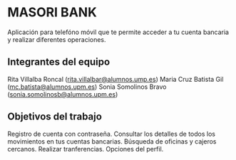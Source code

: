 
# MASORI BANK
Aplicación para telefóno móvil que te permite acceder a tu cuenta bancaria y realizar diferentes operaciones.

## Integrantes del equipo
Rita Villalba Roncal (rita.villalbar@alumnos.ump.es)
Maria Cruz Batista Gil (mc.batista@alumnos.upm.es)
Sonia Somolinos Bravo (sonia.somolinosb@alumnos.upm.es)

## Objetivos del trabajo

Registro de cuenta con contraseña.
Consultar los detalles de todos los movimientos en tus cuentas bancarias.
Búsqueda de oficinas y cajeros cercanos.
Realizar tranferencias.
Opciones del perfil.

